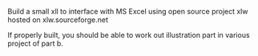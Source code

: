 Build a small xll to interface with MS Excel using open source project xlw hosted on xlw.sourceforge.net

If properly built, you should be able to work out illustration part in various project of part b.
